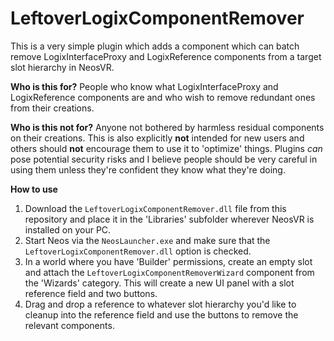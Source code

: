 # LeftoverLogixComponentRemover

This is a very simple plugin which adds a component which can batch remove LogixInterfaceProxy and LogixReference components from a target slot hierarchy in NeosVR.

**Who is this for?**
People who know what LogixInterfaceProxy and LogixReference components are and who wish to remove redundant ones from their creations.

**Who is this not for?**
Anyone not bothered by harmless residual components on their creations. This is also explicitly **not** intended for new users and others should **not** encourage them to use it to 'optimize' things. Plugins _can_ pose potential security risks and I believe people should be very careful in using them unless they're confident they know what they're doing.

**How to use**
1) Download the `LeftoverLogixComponentRemover.dll` file from this repository and place it in the 'Libraries' subfolder wherever NeosVR is installed on your PC.
2) Start Neos via the `NeosLauncher.exe` and make sure that the `LeftoverLogixComponentRemover.dll` option is checked.
3) In a world where you have 'Builder' permissions, create an empty slot and attach the `LeftoverLogixComponentRemoverWizard` component from the 'Wizards' category. This will create a new UI panel with a slot reference field and two buttons.
4) Drag and drop a reference to whatever slot hierarchy you'd like to cleanup into the reference field and use the buttons to remove the relevant components.
